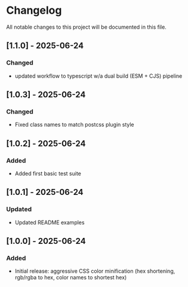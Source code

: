 # Changelog
All notable changes to this project will be documented in this file.

## [1.1.0] - 2025-06-24
### Changed
- updated workflow to typescript w/a dual build (ESM + CJS) pipeline
## [1.0.3] - 2025-06-24
### Changed
- Fixed class names to match postcss plugin style
## [1.0.2] - 2025-06-24
### Added
- Added first basic test suite
## [1.0.1] - 2025-06-24
### Updated
- Updated README examples
## [1.0.0] - 2025-06-24
### Added
- Initial release: aggressive CSS color minification (hex shortening, rgb/rgba to hex, color names to shortest hex)
